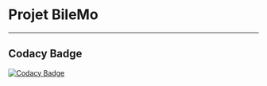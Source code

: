 # Projet BileMo
---

## Codacy Badge

[![Codacy Badge](https://app.codacy.com/project/badge/Grade/2f3045ccd80c4ab48f4771405fe2a28f)](https://www.codacy.com/gh/bernikw/Projet-7/dashboard?utm_source=github.com&amp;utm_medium=referral&amp;utm_content=bernikw/Projet-7&amp;utm_campaign=Badge_Grade)